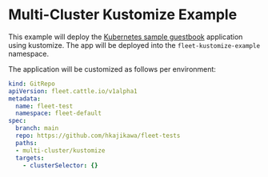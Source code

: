 # Multi-Cluster Kustomize Example

This example will deploy the [Kubernetes sample guestbook](https://github.com/kubernetes/examples/tree/master/guestbook/) application
using kustomize. The app will be deployed into the `fleet-kustomize-example` namespace.

The application will be customized as follows per environment:

```yaml
kind: GitRepo
apiVersion: fleet.cattle.io/v1alpha1
metadata:
  name: fleet-test
  namespace: fleet-default
spec:
  branch: main
  repo: https://github.com/hkajikawa/fleet-tests
  paths:
  - multi-cluster/kustomize
  targets:
    - clusterSelector: {}
```
